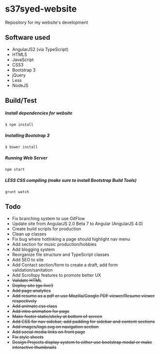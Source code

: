 # s37syed-website  
Repository for my website's development

## Software used  
* AngularJS2 (via TypeScript)  
* HTML5  
* JavaScript  
* CSS3  
* Bootstrap 3  
* jQuery  
* Less  
* NodeJS  

## Build/Test  
##### Install dependencies for website  
`$ npm install`  

##### Installing Bootstrap 3  
`$ bower install`  

##### Running Web Server  
`npm start`  

##### LESS CSS compiling (make sure to install Bootstrap Build Tools)
`grunt watch`  

## Todo
* Fix branching system to use GitFlow
* Update site from AngularJS 2.0 Beta 7 to Angular (AngularJS 4.0)
* Create build scripts for production
* Clean up classes
* Fix bug where hotlinking a page should highlight nav menu  
* Add section for music production/hobbies  
* Add blogging system  
* Reorganize file structure and TypeScript classes  
* Add SEO to site
* Add Contact section/form to create a draft, add form validation/sanitation  
* Add Scrollspy features to promote better UX  
* ~~Validate HTML~~  
* ~~Deploy site (go live!)~~  
* ~~Add page analytics~~  
* ~~Add resume as a pdf or use Mozilla/Google PDF viewer/Resume viewer respectively~~  
* ~~Add animate.css class~~  
* ~~Add intro animation for page~~  
* ~~Make footer static/sticky at bottom of screen~~  
* ~~Add CSS for nav sidebar, add padding for sidebar and content sections~~  
* ~~Add images/logo.svg on navigation section~~  
* ~~Add social media links on front page~~  
* ~~Fix style sheets~~  
* ~~Design Projects display system to either use bootstrap modal or make interactive thumbnails~~  
